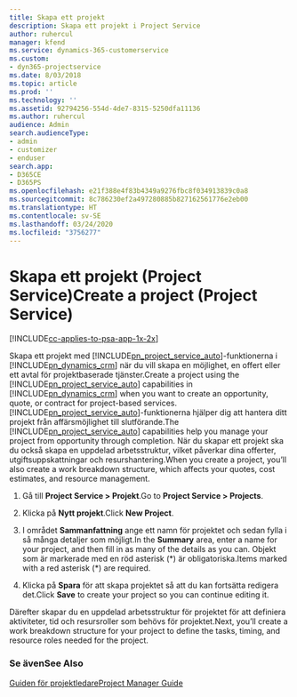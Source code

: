 ```yaml
---
title: Skapa ett projekt
description: Skapa ett projekt i Project Service
author: ruhercul
manager: kfend
ms.service: dynamics-365-customerservice
ms.custom:
- dyn365-projectservice
ms.date: 8/03/2018
ms.topic: article
ms.prod: ''
ms.technology: ''
ms.assetid: 92794256-554d-4de7-8315-5250dfa11136
ms.author: ruhercul
audience: Admin
search.audienceType:
- admin
- customizer
- enduser
search.app:
- D365CE
- D365PS
ms.openlocfilehash: e21f388e4f83b4349a9276fbc8f034913839c0a8
ms.sourcegitcommit: 8c786230ef2a497280885b827162561776e2eb00
ms.translationtype: HT
ms.contentlocale: sv-SE
ms.lasthandoff: 03/24/2020
ms.locfileid: "3756277"
---
```

# <a name="create-a-project-project-service"></a><span data-ttu-id="da095-103">Skapa ett projekt (Project Service)</span><span class="sxs-lookup"><span data-stu-id="da095-103">Create a project (Project Service)</span></span>

[!INCLUDE[cc-applies-to-psa-app-1x-2x](../includes/cc-applies-to-psa-app-1x-2x.md)]

<span data-ttu-id="da095-104">Skapa ett projekt med [!INCLUDE[pn_project_service_auto](../includes/pn-project-service-auto.md)]-funktionerna i [!INCLUDE[pn_dynamics_crm](../includes/pn-dynamics-crm.md)] när du vill skapa en möjlighet, en offert eller ett avtal för projektbaserade tjänster.</span><span class="sxs-lookup"><span data-stu-id="da095-104">Create a project using the [!INCLUDE[pn_project_service_auto](../includes/pn-project-service-auto.md)] capabilities in [!INCLUDE[pn_dynamics_crm](../includes/pn-dynamics-crm.md)] when you want to create an opportunity, quote, or contract for project-based services.</span></span> <span data-ttu-id="da095-105">[!INCLUDE[pn_project_service_auto](../includes/pn-project-service-auto.md)]-funktionerna hjälper dig att hantera ditt projekt från affärsmöjlighet till slutförande.</span><span class="sxs-lookup"><span data-stu-id="da095-105">The [!INCLUDE[pn_project_service_auto](../includes/pn-project-service-auto.md)] capabilities help you manage your project from opportunity through completion.</span></span> <span data-ttu-id="da095-106">När du skapar ett projekt ska du också skapa en uppdelad arbetsstruktur, vilket påverkar dina offerter, utgiftsuppskattningar och resurshantering.</span><span class="sxs-lookup"><span data-stu-id="da095-106">When you create a project, you’ll also create a work breakdown structure, which affects your quotes, cost estimates, and resource management.</span></span>  
  
1.  <span data-ttu-id="da095-107">Gå till **Project Service > Projekt**.</span><span class="sxs-lookup"><span data-stu-id="da095-107">Go to **Project Service > Projects**.</span></span>  
  
2.  <span data-ttu-id="da095-108">Klicka på **Nytt projekt**.</span><span class="sxs-lookup"><span data-stu-id="da095-108">Click **New Project**.</span></span>  
  
3.  <span data-ttu-id="da095-109">I området **Sammanfattning** ange ett namn för projektet och sedan fylla i så många detaljer som möjligt.</span><span class="sxs-lookup"><span data-stu-id="da095-109">In the **Summary** area, enter a name for your project, and then fill in as many of the details as you can.</span></span> <span data-ttu-id="da095-110">Objekt som är markerade med en röd asterisk (\*) är obligatoriska.</span><span class="sxs-lookup"><span data-stu-id="da095-110">Items marked with a red asterisk (\*) are required.</span></span>  
  
4.  <span data-ttu-id="da095-111">Klicka på **Spara** för att skapa projektet så att du kan fortsätta redigera det.</span><span class="sxs-lookup"><span data-stu-id="da095-111">Click **Save** to create your project so you can continue editing it.</span></span>  
  
<span data-ttu-id="da095-112">Därefter skapar du en uppdelad arbetsstruktur för projektet för att definiera aktiviteter, tid och resursroller som behövs för projektet.</span><span class="sxs-lookup"><span data-stu-id="da095-112">Next, you’ll create a work breakdown structure for your project to define the tasks, timing, and resource roles needed for the project.</span></span>  
  
### <a name="see-also"></a><span data-ttu-id="da095-113">Se även</span><span class="sxs-lookup"><span data-stu-id="da095-113">See Also</span></span>  
 [<span data-ttu-id="da095-114">Guiden för projektledare</span><span class="sxs-lookup"><span data-stu-id="da095-114">Project Manager Guide</span></span>](../project-service/project-manager-guide.md)
